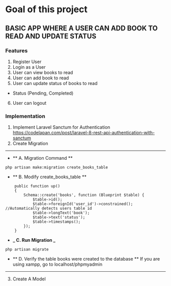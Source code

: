 # Goal of this project

## BASIC APP WHERE A USER CAN ADD BOOK TO READ AND UPDATE STATUS

### Features

1. Register User
2. Login as a User
3. User can view books to read
4. User can add book to read
5. User can update status of books to read

-   Status (Pending, Completed)

6. User can logout

### Implementation

1. Implement Laravel Sanctum for Authentication
   https://codelapan.com/post/laravel-8-rest-api-authentication-with-sanctum
2. Create Migration

---

-   ** A. Migration Command **

```
php artisan make:migration create_books_table
```

-   ** B. Modify create_books_table **

```
    public function up()
    {
        Schema::create('books', function (Blueprint $table) {
            $table->id();
            $table->foreignId('user_id')->constrained(); //Automatically detects users table id
            $table->longText('book');
            $table->text('status');
            $table->timestamps();
        });
    }
```

-   **_ C. Run Migration _**

```
php artisan migrate
```

-   ** D. Verify the table books were created to the database **
    If you are using xampp, go to localhost/phpmyadmin

---

3. Create A Model
